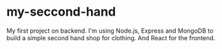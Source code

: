 # my-seccond-hand
My first project on backend. I'm using Node.js, Express and MongoDB to build a simple second hand shop for clothing. And React for the frontend.

